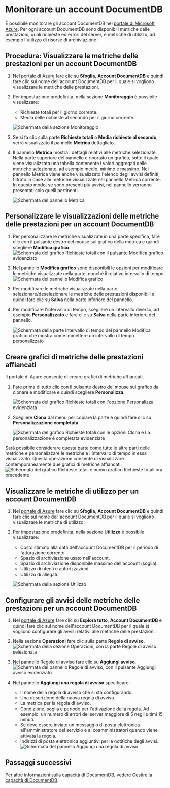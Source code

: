 <properties 
	pageTitle="Monitorare un account DocumentDB usando il portale di Azure | Microsoft Azure" 
	description="Informazioni su come monitorare l'account DocumentDB per le metriche relative alle prestazioni, ad esempio richieste ed errori del server, e all'utilizzo, ad esempio l'utilizzo di risorse di archiviazione." 
	services="documentdb" 
	documentationCenter="" 
	authors="mimig1" 
	manager="jhubbard" 
	editor="cgronlun"/>

<tags 
	ms.service="documentdb" 
	ms.workload="data-services" 
	ms.tgt_pltfrm="na" 
	ms.devlang="na" 
	ms.topic="article" 
	ms.date="11/18/2015" 
	ms.author="mimig"/>

# Monitorare un account DocumentDB 

È possibile monitorare gli account DocumentDB nel [portale di Microsoft Azure](https://portal.azure.com/). Per ogni account DocumentDB sono disponibili metriche delle prestazioni, quali richieste ed errori del server, e metriche di utilizzo, ad esempio l'utilizzo di risorse di archiviazione.

## Procedura: Visualizzare le metriche delle prestazioni per un account DocumentDB
1.	Nel [portale di Azure](https://portal.azure.com/) fare clic su **Sfoglia**, **Account DocumentDB** e quindi fare clic sul nome dell'account DocumentDB per il quale si vogliono visualizzare le metriche delle prestazioni.
2.	Per impostazione predefinita, nella sezione **Monitoraggio** è possibile visualizzare:
	*	Richieste totali per il giorno corrente.
	*	Media delle richieste al secondo per il giorno corrente. 
	
	![Schermata della sezione Monitoraggio](./media/documentdb-monitor-accounts/madocdb1.png)


3.	Se si fa clic sulla parte **Richieste totali** o **Media richieste al secondo**, verrà visualizzato il pannello **Metrica** dettagliato.
4.	Il pannello **Metrica** mostra i dettagli relativi alle metriche selezionate. Nella parte superiore del pannello è riportato un grafico, sotto il quale viene visualizzata una tabella contenente i valori aggregati delle metriche selezionate, ad esempio medio, minimo e massimo. Nel pannello Metrica viene anche visualizzato l'elenco degli avvisi definiti, filtrato in base alle metriche visualizzate nel pannello Metrica corrente. In questo modo, se sono presenti più avvisi, nel pannello verranno presentati solo quelli pertinenti.   

	![Schermata del pannello Metrica](./media/documentdb-monitor-accounts/madocdb2.png)


## Personalizzare le visualizzazioni delle metriche delle prestazioni per un account DocumentDB

1.	Per personalizzare le metriche visualizzate in una parte specifica, fare clic con il pulsante destro del mouse sul grafico della metrica e quindi scegliere **Modifica grafico**. ![Schermata del grafico Richieste totali con il pulsante Modifica grafico evidenziato](./media/documentdb-monitor-accounts/madocdb3.png)

2.	Nel pannello **Modifica grafico** sono disponibili le opzioni per modificare le metriche visualizzate nella parte, nonché il relativo intervallo di tempo. ![Schermata del pannello Modifica grafico](./media/documentdb-monitor-accounts/madocdb4.png)

3.	Per modificare le metriche visualizzate nella parte, selezionare/deselezionare le metriche delle prestazioni disponibili e quindi fare clic su **Salva** nella parte inferiore del pannello.
4.	Per modificare l'intervallo di tempo, scegliere un intervallo diverso, ad esempio **Personalizzato** e fare clic su **Salva** nella parte inferiore del pannello.  

	![Schermata della parte Intervallo di tempo del pannello Modifica grafico che mostra come immettere un intervallo di tempo personalizzato](./media/documentdb-monitor-accounts/madocdb5.png)


## Creare grafici di metriche delle prestazioni affiancati
Il portale di Azure consente di creare grafici di metriche affiancati.

1.	Fare prima di tutto clic con il pulsante destro del mouse sul grafico da clonare e modificare e quindi scegliere **Personalizza**. 

	![Schermata del grafico Richieste totali con l'opzione Personalizza evidenziata](./media/documentdb-monitor-accounts/madocdb6.png)

2.	Scegliere **Clona** dal menu per copiare la parte e quindi fare clic su **Personalizzazione completata**.

	![Schermata del grafico Richieste totali con le opzioni Clona e La personalizzazione è completata evidenziate](./media/documentdb-monitor-accounts/madocdb7.png)


Sarà possibile considerare questa parte come tutte le altre parti delle metriche e personalizzare le metriche e l'intervallo di tempo in essa visualizzato. Questa operazione consente di visualizzare contemporaneamente due grafici di metriche affiancati. ![Schermata del grafico Richieste totali e nuovo grafico Richieste totali ora precedente](./media/documentdb-monitor-accounts/madocdb8.png)

## Visualizzare le metriche di utilizzo per un account DocumentDB
1.	Nel [portale di Azure](https://portal.azure.com/) fare clic su **Sfoglia**, **Account DocumentDB** e quindi fare clic sul nome dell'account DocumentDB per il quale si vogliono visualizzare le metriche di utilizzo.
2.	Per impostazione predefinita, nella sezione **Utilizzo** è possibile visualizzare:
	*	Costo stimato alla data dell'account DocumentDB per il periodo di fatturazione corrente.
	*	Spazio di archiviazione usato nell'account.
	*	Spazio di archiviazione disponibile massimo dell'account (soglia).
	*	Utilizzo di utenti e autorizzazioni.
	*	Utilizzo di allegati.

	![Schermata della sezione Utilizzo](./media/documentdb-monitor-accounts/madocdb9.png)
 
## Configurare gli avvisi delle metriche delle prestazioni per un account DocumentDB
1.	Nel [portale di Azure](https://portal.azure.com/) fare clic su **Esplora tutto**, **Account DocumentDB** e quindi fare clic sul nome dell'account DocumentDB per il quale si vogliono configurare gli avvisi relativi alle metriche delle prestazioni.
2.	Nella sezione **Operazioni** fare clic sulla parte **Regole di avviso**. ![Schermata della sezione Operazioni, con la parte Regole di avviso selezionata](./media/documentdb-monitor-accounts/madocdb10.png)

3.	Nel pannello Regole di avviso fare clic su **Aggiungi avviso**. ![Schermata del pannello Regole di avviso, con il pulsante Aggiungi avviso evidenziato](./media/documentdb-monitor-accounts/madocdb11.png)

4.	Nel pannello **Aggiungi una regola di avviso** specificare:
	*	Il nome della regola di avviso che si sta configurando.
	*	Una descrizione della nuova regola di avviso.
	*	La metrica per la regola di avviso.
	*	Condizione, soglia e periodo per l'attivazione della regola. Ad esempio, un numero di errori del server maggiore di 5 negli ultimi 15 minuti.
	*	Se deve essere inviato un messaggio di posta elettronica all'amministratore del servizio e ai coamministratori quando viene attivata la regola.
	*	Indirizzi di posta elettronica aggiuntivi per le notifiche degli avvisi. ![Schermata del pannello Aggiungi una regola di avviso](./media/documentdb-monitor-accounts/madocdb12.png)

## Passaggi successivi
Per altre informazioni sulla capacità di DocumentDB, vedere [Gestire la capacità di DocumentDB](documentdb-manage.md).
 

<!---HONumber=AcomDC_1203_2015-->